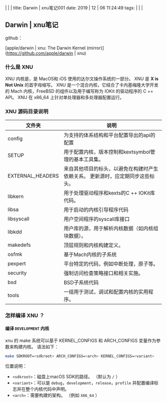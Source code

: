  |  |  | 
title: Darwin | xnu笔记001
date: 2019 | 12 | 06 11:24:49
tags:
 |  |  | 

## Darwin | xnu笔记

github：

[apple/darwin | xnu: The Darwin Kernel (mirror)](https://github.com/apple/darwin | xnu)

### 什么是 XNU

XNU 内核是，是 MacOS和 iOS 使用的达尔文操作系统的一部分。 XNU 是 **X is Not Unix** 的首字母缩写。
XNU 是一个混合内核，它结合了卡内基梅隆大学开发的 Mach 内核，FreeBSD 的组件以及用于编写称为 IOKit 的驱动程序的 C ++ API。
XNU 在 x86_64 上针对单处理器和多处理器配置运行。

### XNU 源码目录说明

| 文件夹           | 说明                                                                            |
| ---------------- | ------------------------------------------------------------------------------- |
| config           | 为支持的体系结构和平台配置导出的api的配置                                       |
| SETUP            | 用于配置内核，版本控制和kextsymbol管理的基本工具集。                            |
| EXTERNAL_HEADERS | 来自其他项目的标头，以避免在构建时产生依赖关系。 更新源时，应定期同步这些标头。 |
| libkern          | 用于处理驱动程序和kexts的C ++ IOKit库代码。                                     |
| libsa            | 用于启动的内核引导程序代码                                                      |
| libsyscall       | 用户空间程序的syscall库接口                                                     |
| libkdd           | 用户库的源，用于解析内核数据（如内核组块数据）。                                |
| makedefs         | 顶层规则和内核构建定义。                                                        |
| osfmk            | 基于Mach内核的子系统                                                            |
| pexpert          | 平台特定的代码，例如中断处理，原子等。                                          |
| security         | 强制访问检查策略接口和相关实施。                                                |
| bsd              | BSD子系统代码                                                                   |
| tools            | 一组用于测试，调试和配置内核的实用程序。                                        |

### 怎样编译 XNU ？

#### 编译 `DEVELOPMENT` 内核

xnu 的 make 系统可以基于 KERNEL_CONFIGS 和 ARCH_CONFIGS 变量作为参数来构建内核。 语法如下：

```bash
make SDKROOT=<sdkroot> ARCH_CONFIGS=<arch> KERNEL_CONFIGS=<variant>
```

位置说明：

* `<sdkroot>`：磁盘上macOS SDK的路径。 （默认为 `/` ）
* `<variant>`：可以是 `debug`，`development`，`release`，`profile` 并配置编译标志并在整个内核代码中声明。
* `<arch>`：需要构建的架构。 （例如 `X86_64` ）

